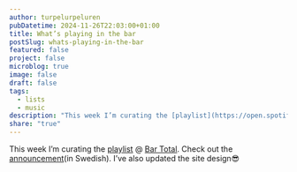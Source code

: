 ```yaml
---
author: turpelurpeluren
pubDatetime: 2024-11-26T22:03:00+01:00
title: What’s playing in the bar
postSlug: whats-playing-in-the-bar
featured: false
project: false
microblog: true
image: false
draft: false
tags:
  - lists
  - music
description: "This week I’m curating the [playlist](https://open.spotify.com/playlist/5SNp7eSCJgc1vTmIRFSXxZ?si=yoSPkoHnRUa5xDBlBLx5qA&pi=e-hbGpkRMBRXmS) @ [Bar Total](/posts/bar-total). Check out the [announcement](https://bartotal.digital/posts/missade-underworld/)(in Swedish). I’ve also updated the site design😎"
share: "true"
---
```

This week I’m curating the [playlist](https://open.spotify.com/playlist/5SNp7eSCJgc1vTmIRFSXxZ?si=yoSPkoHnRUa5xDBlBLx5qA&pi=e-hbGpkRMBRXmS) @ [Bar Total](/posts/bar-total). Check out the [announcement](https://bartotal.digital/posts/missade-underworld/)(in Swedish). I’ve also updated the site design😎